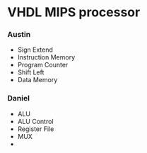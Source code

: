 # VHDL MIPS processor

### Austin
- Sign Extend
- Instruction Memory
- Program Counter
- Shift Left
- Data Memory

### Daniel
- ALU
- ALU Control
- Register File
- MUX
- 

